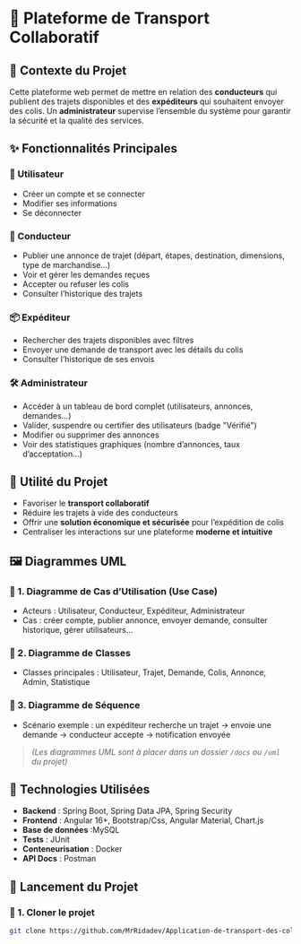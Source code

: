 # 🚚 Plateforme de Transport Collaboratif

## 📌 Contexte du Projet

Cette plateforme web permet de mettre en relation des **conducteurs** qui publient des trajets disponibles et des **expéditeurs** qui souhaitent envoyer des colis. Un **administrateur** supervise l’ensemble du système pour garantir la sécurité et la qualité des services.


## ✨ Fonctionnalités Principales

### 👤 Utilisateur
- Créer un compte et se connecter
- Modifier ses informations
- Se déconnecter

### 🚗 Conducteur
- Publier une annonce de trajet (départ, étapes, destination, dimensions, type de marchandise…)
- Voir et gérer les demandes reçues
- Accepter ou refuser les colis
- Consulter l’historique des trajets

### 📦 Expéditeur
- Rechercher des trajets disponibles avec filtres
- Envoyer une demande de transport avec les détails du colis
- Consulter l’historique de ses envois

### 🛠️ Administrateur
- Accéder à un tableau de bord complet (utilisateurs, annonces, demandes…)
- Valider, suspendre ou certifier des utilisateurs (badge "Vérifié")
- Modifier ou supprimer des annonces
- Voir des statistiques graphiques (nombre d’annonces, taux d’acceptation…)


## 🧠 Utilité du Projet

- Favoriser le **transport collaboratif**
- Réduire les trajets à vide des conducteurs
- Offrir une **solution économique et sécurisée** pour l’expédition de colis
- Centraliser les interactions sur une plateforme **moderne et intuitive**


## 🖼️ Diagrammes UML

### 📘 1. Diagramme de Cas d’Utilisation (Use Case)
- Acteurs : Utilisateur, Conducteur, Expéditeur, Administrateur
- Cas : créer compte, publier annonce, envoyer demande, consulter historique, gérer utilisateurs…

### 🧱 2. Diagramme de Classes
- Classes principales : Utilisateur, Trajet, Demande, Colis, Annonce, Admin, Statistique

### 🔄 3. Diagramme de Séquence
- Scénario exemple : un expéditeur recherche un trajet → envoie une demande → conducteur accepte → notification envoyée

> *(Les diagrammes UML sont à placer dans un dossier `/docs` ou `/uml` du projet)*


## 🧪 Technologies Utilisées

- **Backend** : Spring Boot, Spring Data JPA, Spring Security
- **Frontend** : Angular 16+, Bootstrap/Css, Angular Material, Chart.js
- **Base de données** :MySQL
- **Tests** : JUnit
- **Conteneurisation** : Docker
- **API Docs** : Postman


## 🚀 Lancement du Projet

### 🔧 1. Cloner le projet

```bash
git clone https://github.com/MrRidadev/Application-de-transport-des-colis.git
